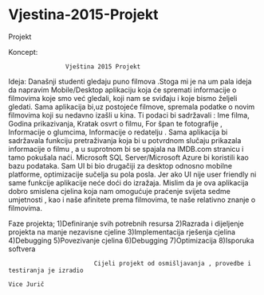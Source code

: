 # Vjestina-2015-Projekt
Projekt 

Koncept:

					Vještina 2015 Projekt
Ideja:
Današnji studenti gledaju puno filmova .Stoga mi je na um pala ideja da napravim Mobile/Desktop aplikaciju koja će spremati informacije o filmovima koje smo već gledali, koji nam se sviđaju  i koje bismo željeli gledati. Sama aplikacija bi,uz postojeće filmove, spremala podatke o novim filmovima koji su nedavno izašli u kina. Ti podaci bi sadržavali :
				Ime filma,
				Godina prikazivanja,
				Kratak osvrt o filmu,
				For špan te fotografije ,
				Informacije o glumcima,
				Informacije o redatelju	.
Sama aplikacija bi sadržavala funkciju pretraživanja koja bi u potvrdnom slučaju prikazala informacije o filmu , a u suprotnom bi se spajala na IMDB.com stranicu i tamo pokušala naći. Microsoft SQL Server/Microsoft Azure bi koristili kao bazu podataka. Sam UI bi bio drugačiji za desktop odnosno mobilne platforme, optimizacije sučelja su pola posla. Jer ako UI nije user friendly ni same funkcije aplikacije neće doći do izražaja.
Mislim da je ova aplikacija dobro smislena cjelina koja nam omogućuje praćenje svijeta sedme umjetnosti , kao i naše afinitete  prema filmovima, te naše relativno znanje o filmovima.

Faze projekta;
1)Definiranje svih potrebnih resursa
2)Razrada i dijeljenje projekta na manje nezavisne cjeline
3)Implementacija rješenja cjelina
4)Debugging
5)Povezivanje cjelina
6)Debugging
7)Optimizacija
8)Isporuka softvera

							Cijeli projekt od osmišljavanja , provedbe i testiranja je izradio		
										                                                              Vice Jurič

				
				
				

